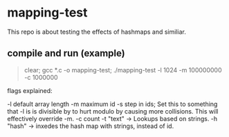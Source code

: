# mapping-test

This repo is about testing the effects of hashmaps and similiar.

## compile and run (example)

> clear; gcc *.c -o mapping-test; ./mapping-test -l 1024 -m 100000000 -c 1000000

flags explained:

-l default array length
-m maximum id
-s step in ids; Set this to something that -l is is divisible by to hurt modulo by causing more collisions. This will effectively override -m.
-c count
-t "text" -> Lookups based on strings.
-h "hash" -> inxedes the hash map with strings, instead of id.